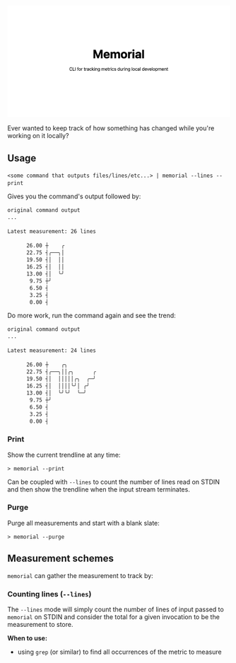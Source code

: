 ![](docs/memorial-banner.png)

Ever wanted to keep track of how something has changed while you're working on it locally?

## Usage

`<some command that outputs files/lines/etc...> | memorial --lines --print`

Gives you the command's output followed by:

```
original command output
...

Latest measurement: 26 lines

      26.00 ┼    ╭
      22.75 ┤╭──╮│
      19.50 ┤│  ││
      16.25 ┤│  ││
      13.00 ┤│  ╰╯
       9.75 ┼╯
       6.50 ┤
       3.25 ┤
       0.00 ┤
```

Do more work, run the command again and see the trend:

```
original command output
...

Latest measurement: 24 lines

      26.00 ┼    ╭╮
      22.75 ┤╭──╮││╭╮      ╭
      19.50 ┤│  │││││╭╮  ╭─╯
      16.25 ┤│  ││││╰╯│ ╭╯
      13.00 ┤│  ╰╯╰╯  ╰─╯
       9.75 ┼╯
       6.50 ┤
       3.25 ┤
       0.00 ┤
```

### Print

Show the current trendline at any time:

```
> memorial --print
```

Can be coupled with `--lines` to count the number of lines read on STDIN and then show the trendline when the input stream terminates.

### Purge

Purge all measurements and start with a blank slate:

```
> memorial --purge
```

## Measurement schemes

`memorial` can gather the measurement to track by:

### Counting lines (`--lines`)

The `--lines` mode will simply count the number of lines of input passed to `memorial` on STDIN and consider the total for a given invocation to be the measurement to store.

**When to use:**

- using `grep` (or similar) to find all occurrences of the metric to measure
